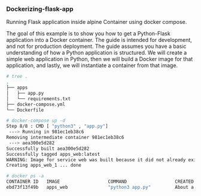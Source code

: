 ### Dockerizing-flask-app
Running Flask application inside alpine Container using docker compose.


The goal of this example is to show you how to get a Python-Flask application into a Docker container. The guide is intended for development, and not for production deployment. The guide assumes you have a basic understanding of how a Python application is structured. We will create a simple web application in Python, then we will build a Docker image for that application, and lastly, we will instantiate a container from that image.


```sh
# tree .
.
├── apps
│   ├── app.py
│   └── requirements.txt
├── docker-compose.yml
└── Dockerfile
```




```sh
# docker-compose up -d
Step 8/8 : CMD [ "python3" , "app.py"]
 ---> Running in 981ec1eb38c6
Removing intermediate container 981ec1eb38c6
 ---> aea300e5d282
Successfully built aea300e5d282
Successfully tagged apps_web:latest
WARNING: Image for service web was built because it did not already exist. To rebuild this image you must use `docker-compose build` or `docker-compose up --build`.
Creating apps_web_1 ... done
```






```sh
# docker ps -a
CONTAINER ID   IMAGE                  COMMAND                  CREATED              STATUS              PORTS                                       NAMES
ebd73f13f49b   apps_web               "python3 app.py"         About a minute ago   Up About a minute   0.0.0.0:5000->5000/tcp, :::5000->5000/tcp   apps_web_1

```


